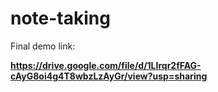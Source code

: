 # note-taking


Final demo link:


**https://drive.google.com/file/d/1LIrqr2fFAG-cAyG8oi4g4T8wbzLzAyGr/view?usp=sharing**
